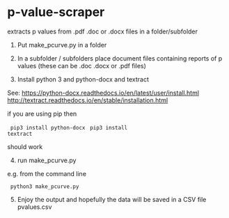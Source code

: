# p-value-scraper
extracts p values from .pdf .doc or .docx files in a folder/subfolder

1. Put make_pcurve.py in a folder

2. In a subfolder / subfolders place document files containing reports of p values (these can be .doc .docx or .pdf files)

3. Install python 3 and python-docx and textract

See:
https://python-docx.readthedocs.io/en/latest/user/install.html
 http://textract.readthedocs.io/en/stable/installation.html
 
 if you are using pip then 
 
<code> pip3 install python-docx</code>
<code> pip3 install textract</code>
 
 should work
 
 4. run make_pcurve.py
 
 e.g. from the command line

<code> python3 make_pcurve.py</code>
 
 5. Enjoy the output and hopefully the data will be saved in a CSV file pvalues.csv